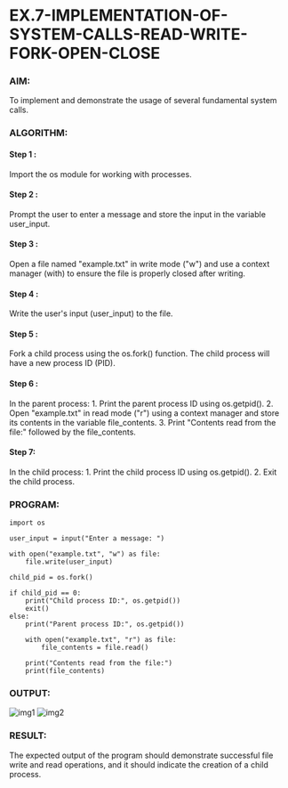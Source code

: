 # EX.7-IMPLEMENTATION-OF-SYSTEM-CALLS-READ-WRITE-FORK-OPEN-CLOSE

### AIM:
To implement and demonstrate the usage of several fundamental system calls.

### ALGORITHM:
#### Step 1 :
Import the os module for working with processes.

#### Step 2 :
Prompt the user to enter a message and store the input in the variable user_input.

#### Step 3 :
Open a file named "example.txt" in write mode ("w") and use a context manager (with) to ensure the file is properly closed after writing.

#### Step 4 :
Write the user's input (user_input) to the file.

#### Step 5 :
Fork a child process using the os.fork() function. The child process will have a new process ID (PID).

#### Step 6 :
In the parent process: 1. Print the parent process ID using os.getpid(). 2. Open "example.txt" in read mode ("r") using a context manager and store its contents in the variable file_contents. 3. Print "Contents read from the file:" followed by the file_contents.

#### Step 7:
In the child process: 1. Print the child process ID using os.getpid(). 2. Exit the child process.
### PROGRAM:
~~~
import os

user_input = input("Enter a message: ")

with open("example.txt", "w") as file:
    file.write(user_input)

child_pid = os.fork()

if child_pid == 0:
    print("Child process ID:", os.getpid())
    exit()
else:
    print("Parent process ID:", os.getpid())

    with open("example.txt", "r") as file:
        file_contents = file.read()

    print("Contents read from the file:")
    print(file_contents)
~~~
### OUTPUT:
![img1](https://github.com/ragulmani936/EX.7-IMPLEMENTATION-OF-SYSTEM-CALLS-READ-WRITE-FORK-OPEN-CLOSE/assets/94881918/0f532451-f427-4663-a5d0-baf0bc032cbc)
![img2](https://github.com/ragulmani936/EX.7-IMPLEMENTATION-OF-SYSTEM-CALLS-READ-WRITE-FORK-OPEN-CLOSE/assets/94881918/1236804d-e796-4ff4-98fe-3d2a25e8b8a5)

### RESULT:
The expected output of the program should demonstrate successful file write and read operations, and it should indicate the creation of a child process.
